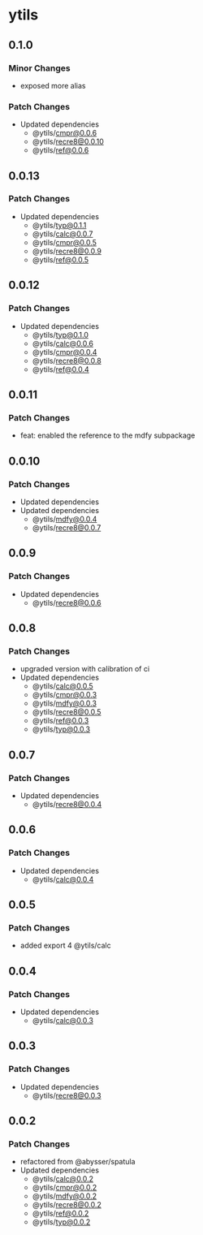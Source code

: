 # ytils

## 0.1.0

### Minor Changes

-   exposed more alias

### Patch Changes

-   Updated dependencies
    -   @ytils/cmpr@0.0.6
    -   @ytils/recre8@0.0.10
    -   @ytils/ref@0.0.6

## 0.0.13

### Patch Changes

-   Updated dependencies
    -   @ytils/typ@0.1.1
    -   @ytils/calc@0.0.7
    -   @ytils/cmpr@0.0.5
    -   @ytils/recre8@0.0.9
    -   @ytils/ref@0.0.5

## 0.0.12

### Patch Changes

-   Updated dependencies
    -   @ytils/typ@0.1.0
    -   @ytils/calc@0.0.6
    -   @ytils/cmpr@0.0.4
    -   @ytils/recre8@0.0.8
    -   @ytils/ref@0.0.4

## 0.0.11

### Patch Changes

-   feat: enabled the reference to the mdfy subpackage

## 0.0.10

### Patch Changes

-   Updated dependencies
-   Updated dependencies
    -   @ytils/mdfy@0.0.4
    -   @ytils/recre8@0.0.7

## 0.0.9

### Patch Changes

-   Updated dependencies
    -   @ytils/recre8@0.0.6

## 0.0.8

### Patch Changes

-   upgraded version with calibration of ci
-   Updated dependencies
    -   @ytils/calc@0.0.5
    -   @ytils/cmpr@0.0.3
    -   @ytils/mdfy@0.0.3
    -   @ytils/recre8@0.0.5
    -   @ytils/ref@0.0.3
    -   @ytils/typ@0.0.3

## 0.0.7

### Patch Changes

-   Updated dependencies
    -   @ytils/recre8@0.0.4

## 0.0.6

### Patch Changes

-   Updated dependencies
    -   @ytils/calc@0.0.4

## 0.0.5

### Patch Changes

-   added export 4 @ytils/calc

## 0.0.4

### Patch Changes

-   Updated dependencies
    -   @ytils/calc@0.0.3

## 0.0.3

### Patch Changes

-   Updated dependencies
    -   @ytils/recre8@0.0.3

## 0.0.2

### Patch Changes

-   refactored from @abysser/spatula
-   Updated dependencies
    -   @ytils/calc@0.0.2
    -   @ytils/cmpr@0.0.2
    -   @ytils/mdfy@0.0.2
    -   @ytils/recre8@0.0.2
    -   @ytils/ref@0.0.2
    -   @ytils/typ@0.0.2
